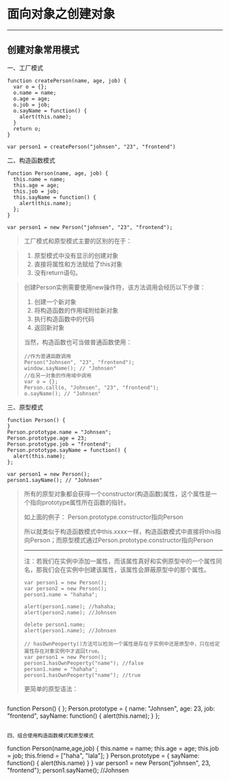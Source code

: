 # 面向对象之创建对象

---

## 创建对象常用模式

一、工厂模式

```
function createPerson(name, age, job) {
  var o = {};
  o.name = name;
  o.age = age;
  o.job = job;
  o.sayName = function() {
    alert(this.name);
  }
  return o; 
}

var person1 = createPerson("johnsen", "23", "frontend")
```
二、构造函数模式

```
function Person(name, age, job) {
  this.name = name;
  this.age = age;
  this.job = job;
  this.sayName = function() {
    alert(this.name);
  };
}

var person1 = new Person("johnsen", "23", "frontend");
```
> 工厂模式和原型模式主要的区别的在于：

> 1. 原型模式中没有显示的创建对象
> 1. 直接将属性和方法赋给了this对象
> 1. 没有return语句。

> 创建Person实例需要使用new操作符，该方法调用会经历以下步骤：
> 
> 1. 创建一个新对象
> 1. 将构造函数的作用域附给新对象
> 1. 执行构造函数中的代码
> 1. 返回新对象
> 
> 当然，构造函数也可当做普通函数使用：
> 
> ```
> //作为普通函数调用
> Person("Johnsen", "23", "frontend");
> window.sayName(); // "Johnsen"
> //在另一对象的作用域中调用
> var o = {};
> Person.call(o, "Johnsen", "23", "frontend");
> o.sayName(); // "Johnsen"
> ```
> 

三、原型模式

```
function Person() {
}
Person.prototype.name = "Johnsen";
Person.prototype.age = 23;
Person.prototype.job = "frontend";
Person.prototype.sayName = function() {
  alert(this.name);
};

var person1 = new Person();
person1.sayName(); // "Johnsen"
```

> 所有的原型对象都会获得一个constructor(构造函数)属性，这个属性是一个指向prototype属性所在函数的指针。
> 
> 如上面的例子： Person.prototype.constructor指向Person 
> 
> 所以就类似于构造函数模式中this.xxxx一样，构造函数模式中直接将this指向Person；而原型模式通过Person.prototype.constructor指向Person
> 
> ---
> 注：若我们在实例中添加一属性，而该属性真好和实例原型中的一个属性同名，那我们会在实例中创建该属性，该属性会屏蔽原型中的那个属性。
> 
> ```
> var person1 = new Person();
> var person2 = new Person();
> person1.name = "hahaha";
> 
> alert(person1.name); //hahaha;
> alert(person2.name); //Johnsen
> 
> delete person1.name; 
> alert(person1.name); //Johnsen
> 
> // hasOwnPeoperty()方法可以检测一个属性是存在于实例中还是原型中，只在给定属性存在对象实例中才返回true。
> var person1 = new Person();
> person1.hasOwnPeoperty("name"); //false
> person1.name = "hahaha"; 
> person1.hasOwnPeoperty("name"); //true
> ```
> 
> 
> 更简单的原型语法：

> ```
function Person() {
};
Person.prototype = {
  name: "Johnsen",
  age: 23,
  job: "frontend",
  sayName: function() {
  	 alert(this.name);
  }
};
```

四、组合使用构造函数模式和原型模式

```
function Person(name,age,job) {
	this.name = name;
	this.age = age;
	this.job = job;
	this.friend = ["haha", "lala"];
}
Person.prototype = {
	sayName: function() {
		alert(this.name)
	}
}
var person1 = new Person("johnsen", 23, "frontend");
person1.sayName(); //Johnsen
```







